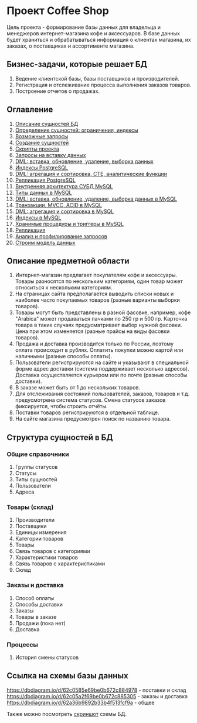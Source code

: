 # Проект Coffee Shop

Цель проекта - формирование базы данных для владельца и менеджеров интернет-магазина кофе и аксессуаров. В базе данных будет храниться и обрабатываться информация о клиентах магазина, их заказах, о поставщиках и ассортименте магазина.

## Бизнес-задачи, которые решает БД

1. Ведение клиентской базы, базы поставщиков и производителей.
1. Регистрация и отслеживание процесса выполнения заказов товаров.
1. Построение отчетов о продажах.

## Оглавление

1. [Описание сущностей БД](entities.md)
1. [Определение сущностей: ограничения, индексы](create_entities.sql)
1. [Возможные запросы](queries.md)
1. [Создание сущностей](DDL/)
1. [Скрипты проекта](scripts.sql)
1. [Запросы на вставку данных](add_data/)
1. [DML: вставка, обновление, удаление, выборка данных](9_dml_task.sql)
1. [Индексы PostgreSQL](10_task.sql)
1. [DML: агрегация и сортировка, CTE, аналитические функции](12_task.sql)
1. [Репликация PostgreSQL](18_task.md)
1. [Внутренняя архитектура СУБД MySQL](21_task.md)
1. [Типы данных в MySQL](22_task_new.md)
1. [DML: вставка, обновление, удаление, выборка данных в MySQL](24_task.md)
1. [Транзакции, MVCC, ACID в MySQL](25_task.md)
1. [DML: агрегация и сортировка в MySQL](26_task.sql)
1. [Индексы в MySQL](27_task.md)
1. [Хранимые процедуры и триггеры в MySQL](29_task.md)
1. [Репликация](31_task.md)
1. [Анализ и профилирование запросов](32_task.md)
1. [Строим модель данных](34_task.md)

## Описание предметной области

1. Интернет-магазин предлагает покупателям кофе и аксессуары. Товары разносятся по нескольким категориям, один товар может относиться к нескольким категориям.
1. На страницах сайта предполагается выводить списки новых и наиболее часто покупаемых товаров (разные варианты выборки товаров).
1. Товары могут быть представлены в разной фасовке, например, кофе "Arabica" может продаваться пачками по 250 гр и 500 гр. Карточка товара в таких случаях предусматривает выбор нужной фасовки. Цена при этом изменяется (разные прайсы на виды фасовки товаров).
1. Продажа и доставка производится только по России, поэтому оплата происходит в рублях. Оплатить покупки можно картой или наличными (разные способы оплаты).
1. Пользователи регистрируются на сайте и указывают в специальной форме адрес доставки (система поддерживает несколько адресов). Доставка осуществляется курьером или по почте (разные способы доставки).
1. В заказе может быть от 1 до нескольких товаров.
1. Для отслеживания состояний пользователей, заказов, товаров и т.д. предусмотрена система статусов. Смена статусов заказов фиксируется, чтобы строить отчёты.
1. Поставки товаров регистрируются в отдельной таблице.
1. На сайте магазина предусмотрен поиск по названию товара.

## Структура сущностей в БД

### Общие справочники

1. Группы статусов
1. Статусы
1. Типы сущностей
1. Пользователи
1. Адреса 

### Товары (склад)

1. Производители
1. Поставщики
1. Единицы измерения
1. Категории товаров
1. Товары
1. Связь товаров с категориями
1. Характеристики товаров
1. Связь товаров с характеристиками
1. Склад

### Заказы и доставка

1. Способ оплаты
1. Способы доставки
1. Заказы
1. Товары в заказе
1. Продажи (пока нет)
1. Доставка

### Процессы

1. История смены статусов

## Ссылка на схемы базы данных

https://dbdiagram.io/d/62c0585e69be0b672c884978 - поставки и склад
https://dbdiagram.io/d/62c05a2f69be0b672c885305 - заказы и доставка
https://dbdiagram.io/d/62a36b9892b33b4f513fcf9a - общее

Также можно посмотреть [скриншот](https://prnt.sc/I_-8K97PwVWW) схемы БД.
